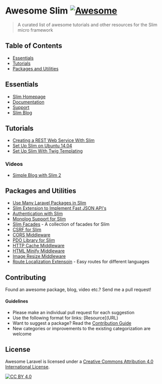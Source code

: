 # Awesome Slim [![Awesome](https://cdn.rawgit.com/sindresorhus/awesome/d7305f38d29fed78fa85652e3a63e154dd8e8829/media/badge.svg)](https://github.com/sindresorhus/awesome)

> A curated list of awesome tutorials and other resources for the Slim micro framework

## Table of Contents

- [Essentials](#essentials)
- [Tutorials](#tutorials)
- [Packages and Utilities](#packages-and-utilities)

## Essentials
* [Slim Homepage](http://www.slimframework.com/)
* [Documentation](http://docs.slimframework.com/)
* [Support](http://help.slimframework.com/)
* [Slim Blog](http://www.slimframework.com/blog)

## Tutorials
* [Creating a REST Web Service With Slim](http://www.ibm.com/developerworks/library/x-slim-rest/)
* [Set Up Slim on Ubuntu 14.04](https://www.digitalocean.com/community/tutorials/how-to-install-and-configure-slim-framework-on-ubuntu-14-04)
* [Set Up Slim With Twig Templating](http://rottmann.net/2013/01/setting-up-slim-php-framework-with-twig-templating/)
### Videos
* [Simple Blog with Slim 2](https://www.youtube.com/watch?v=sRfYgco3xo4)

## Packages and Utilities
* [Use Many Laravel Packages in Slim](https://github.com/itsgoingd/slim-services)
* [Slim Extension to Implement Fast JSON API's](https://github.com/entomb/slim-json-api)
* [Authentication with Slim](https://github.com/jeremykendall/slim-auth)
* [Monolog Support for Slim](https://github.com/flynsarmy/Slim-Monolog)
* [Slim Facades](https://github.com/itsgoingd/slim-facades) - A collection of facades for Slim
* [CSRF for Slim](https://github.com/slimphp/Slim-Csrf)
* [CORS Middleware](https://github.com/palanik/CorsSlim)
* [PDO Library for Slim](https://github.com/FaaPz/Slim-PDO)
* [HTTP Cache Middleware](https://github.com/slimphp/Slim-HttpCache)
* [HTML Minify Middleware](https://github.com/christianklisch/slim-minify)
* [Image Resize Middleware](https://github.com/tuupola/slim-image-resize)
* [Route Localization Extensoin](https://github.com/SimoTod/slim-multilanguage) - Easy routes for different languages

## Contributing
Found an awesome package, blog, video etc.? Send me a pull request!

#### Guidelines
* Please make an individual pull request for each suggestion
* Use the following format for links: \[Resource\]\(URL\)
* Want to suggest a package? Read the [Contribution Guide](https://github.com/xssc/awesome-slim/blob/master/CONTRIBUTING.md)
* New categories or improvements to the existing categorization are welcome

## License

Awesome Laravel is licensed under a  [Creative Commons Attribution 4.0 International License](http://creativecommons.org/licenses/by/4.0/).

[![CC BY 4.0](https://i.creativecommons.org/l/by/4.0/88x31.png)](http://creativecommons.org/licenses/by/4.0/)
